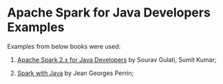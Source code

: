 # Apache Spark for Java Developers Examples

Examples from below books were used:

1) [Apache Spark 2.x for Java Developers](https://www.packtpub.com/big-data-and-business-intelligence/apache-spark-2x-java-developers) by Sourav Gulati, Sumit Kumar;

2) [Spark with Java](https://www.manning.com/books/spark-with-java) by Jean Georges Perrin;


